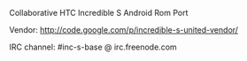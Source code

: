 Collaborative HTC Incredible S Android Rom Port

Vendor: http://code.google.com/p/incredible-s-united-vendor/

IRC channel: #inc-s-base @ irc.freenode.com
